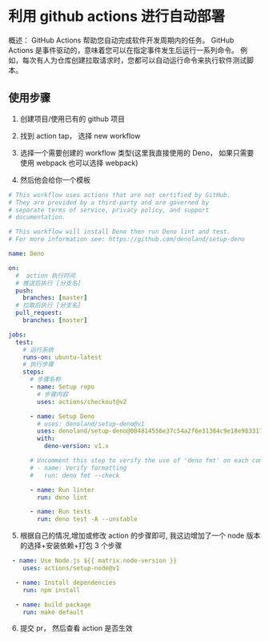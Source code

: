 <!--
  name: 利用github actions进行自动部署
  description: GitHub Actions 帮助您自动完成软件开发周期内的任务。 GitHub Actions 是事件驱动的，意味着您可以在指定事件发生后运行一系列命令。 例如，每次有人为仓库创建拉取请求时，您都可以自动运行命令来执行软件测试脚本。
-->

# 利用 github actions 进行自动部署

概述： GitHub Actions 帮助您自动完成软件开发周期内的任务。 GitHub Actions 是事件驱动的，意味着您可以在指定事件发生后运行一系列命令。 例如，每次有人为仓库创建拉取请求时，您都可以自动运行命令来执行软件测试脚本。

## 使用步骤

1. 创建项目/使用已有的 github 项目
2. 找到 action tap， 选择 new workflow

3. 选择一个需要创建的 workflow 类型(这里我直接使用的 Deno， 如果只需要使用 webpack 也可以选择 webpack)

4. 然后他会给你一个模板

```yml
# This workflow uses actions that are not certified by GitHub.
# They are provided by a third-party and are governed by
# separate terms of service, privacy policy, and support
# documentation.

# This workflow will install Deno then run Deno lint and test.
# For more information see: https://github.com/denoland/setup-deno

name: Deno

on:
  #  action 执行时间
  # 推送后执行 [分支名]
  push:
    branches: [master]
  # 拉取后执行 [分支名]
  pull_request:
    branches: [master]

jobs:
  test:
    # 运行系统
    runs-on: ubuntu-latest
    # 执行步骤
    steps:
      # 步骤名称
      - name: Setup repo
        # 步骤内容
        uses: actions/checkout@v2

      - name: Setup Deno
        # uses: denoland/setup-deno@v1
        uses: denoland/setup-deno@004814556e37c54a2f6e31384c9e18e9833173669
        with:
          deno-version: v1.x

      # Uncomment this step to verify the use of 'deno fmt' on each commit.
      # - name: Verify formatting
      #   run: deno fmt --check

      - name: Run linter
        run: deno lint

      - name: Run tests
        run: deno test -A --unstable
```

5. 根据自己的情况,增加或修改 action 的步骤即可, 我这边增加了一个 node 版本的选择+安装依赖+打包 3 个步骤

```yaml
 - name: Use Node.js ${{ matrix.node-version }}
    uses: actions/setup-node@v1

  - name: Install dependencies
    run: npm install

  - name: build package
    run: make default
```

6. 提交 pr， 然后查看 action 是否生效
